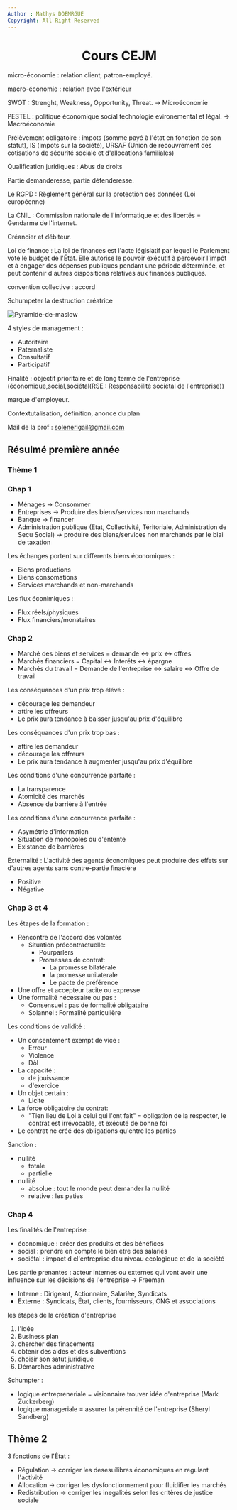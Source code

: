 ```yaml
---
Author : Mathys DOEMRGUE
Copyright: All Right Reserved
---
```


# <center> Cours CEJM

micro-économie : relation client, patron-employé.

macro-économie : relation avec l'extérieur

SWOT : Strenght, Weakness, Opportunity, Threat. -> Microéconomie

PESTEL : politique économique social technologie evironemental et légal. -> Macroéconomie

Prélèvement obligatoire : impots (somme payé à l'état en fonction de son statut), IS (impots sur la société), URSAF (Union de recouvrement des cotisations de sécurité sociale et d'allocations familiales)

Qualification juridiques : Abus de droits

Partie demanderesse, partie défenderesse.

Le RGPD : Règlement général sur la protection des données (Loi européenne)

La CNIL : Commission nationale de l'informatique et des libertés = Gendarme de l'internet.

Créancier et débiteur.

Loi de finance : La loi de finances est l'acte législatif par lequel le Parlement vote le budget de l'État. Elle autorise le pouvoir exécutif à percevoir l'impôt et à engager des dépenses publiques pendant une période déterminée, et peut contenir d'autres dispositions relatives aux finances publiques.

convention collective : accord

Schumpeter la destruction créatrice

![Pyramide-de-maslow](img/image.png)

4 styles de management :

- Autoritaire  
- Paternaliste  
- Consultatif  
- Participatif  

Finalité : objectif prioritaire et de long terme de l'entreprise (économique,social,sociétal(RSE : Responsabilité sociétal de l'entreprise))

marque d'employeur.

Contextutalisation, définition, anonce du plan

Mail de la prof : solenerigail@gmail.com

## Résulmé première année


### Thème 1

### Chap 1

- Ménages -> Consommer
- Entreprises -> Produire des biens/services non marchands
- Banque -> financer
- Administration publique (Etat, Collectivité, Téritoriale, Administration de Secu Social) -> produire des biens/services non marchands par le biai de taxation

Les échanges portent sur differents biens économiques :

- Biens productions
- Biens consomations
- Services marchands et non-marchands

Les flux éconimiques :

- Flux réels/physiques
- Flux financiers/monataires

### Chap 2

- Marché des biens et services = demande <-> prix <-> offres
- Marchés financiers = Capital <-> Interéts <-> épargne
- Marchés du travail = Demande de l'entreprise <-> salaire <-> Offre de travail

Les conséquances d'un prix trop élévé :

- décourage les demandeur
- attire les offreurs
- Le prix aura tendance à baisser jusqu'au prix d'équilibre

Les conséquances d'un prix trop bas :

- attire les demandeur
- décourage les offreurs
- Le prix aura tendance à augmenter jusqu'au prix d'équilibre

Les conditions d'une concurrence parfaite :

- La transparence
- Atomicité des marchés
- Absence de barrière à l'entrée

Les conditions d'une concurrence parfaite :

- Asymétrie d'information
- Situation de monopoles ou d'entente
- Existance de barrières

Externalité : L'activité des agents économiques peut produire des effets sur d'autres agents sans contre-partie finacière  

- Positive
- Négative

### Chap 3 et 4

Les étapes de la formation : 

- Rencontre de l'accord des volontés
    - Situation précontractuelle:  
        - Pourparlers
        - Promesses de contrat:
          - La promesse bilatérale
          - la promesse unilaterale
          - Le pacte de préférence
- Une offre et accepteur tacite ou expresse
- Une formalité nécessaire ou pas :
  - Consensuel : pas de formalité obligataire
  - Solannel : Formalité particulière


Les conditions de validité :

- Un consentement exempt de vice :
  - Erreur
  - Violence
  - Dòl
- La capacité :
  - de jouissance
  - d'exercice
- Un objet certain :
  - Licite
- La force obligatoire du contrat:
  - "Tien lieu de Loi à celui qui l'ont fait" = obligation de la respecter, le contrat est irrévocable, et exécuté de bonne foi
- Le contrat ne créé des obligations qu'entre les parties

Sanction :

- nullité
  - totale
  - partielle
- nullité
  - absolue : tout le monde peut demander la nullité
  - relative : les paties

### Chap 4

Les finalités de l'entreprise :

- économique : créer des produits et des bénéfices
- social : prendre en compte le bien être des salariés
- sociétal : impact d el'entreprise dau niveau ecologique et de la société

Les partie prenantes : acteur internes ou externes qui vont avoir une influence sur les décisions de l'entreprise -> Freeman

- Interne : Dirigeant, Actionnaire, Salarièe, Syndicats
- Externe : Syndicats, État, clients, fournisseurs, ONG et associations

les étapes de la création d'entreprise

1. l'idée
2. Business plan
3. chercher des finacements
4. obtenir des aides et des subventions
5. choisir son satut juridique
6. Démarches administrative

Schumpter : 

- logique entrepreneriale = visionnaire trouver idée d'entreprise (Mark Zuckerberg)
- logique manageriale = assurer la pérennité de l'entreprise (Sheryl Sandberg)
  
## Thème 2

3 fonctions de l'État :

- Régulation -> corriger les desesuilibres économiques en regulant l'activité
- Allocation -> corriger les dysfonctionnement pour fluidifier les marchés
- Redistribution -> corriger les inegalités selon les critères de justice sociale

